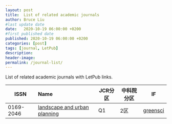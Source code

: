 ```yaml
---
layout: post
title:  List of related academic journals
author: Bruce Liu
#last update date
date:   2020-10-19 06:00:00 +0200
#first published date
published: 2020-10-19 06:00:00 +0200
categories: [post]
tags: [journal, LetPub]
description: 
header-image: 
permalink: /journal-list/
---
```

List of related academic journals with LetPub links.
<!--the above is the excerpt-->
<!--more-->
<!--the following is the text-->


| ISSN        | Name    												 | JCR分区 | 中科院分区 | IF |
|-------------|:---------------------------------|---------|------------|---------|
| 0169-2046   | [landscape and urban planning]   | Q1  		 | 2区				| [greensci](http://www.greensci.net/search?kw=0169-2046)	  |




<!--letpub links-->
[landscape and urban planning]: https://www.letpub.com.cn/index.php?journalid=5535&page=journalapp&view=detail